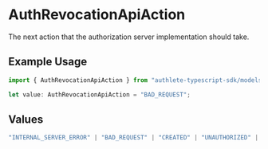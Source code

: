 # AuthRevocationApiAction

The next action that the authorization server implementation should take.

## Example Usage

```typescript
import { AuthRevocationApiAction } from "authlete-typescript-sdk/models/operations";

let value: AuthRevocationApiAction = "BAD_REQUEST";
```

## Values

```typescript
"INTERNAL_SERVER_ERROR" | "BAD_REQUEST" | "CREATED" | "UNAUTHORIZED" | "FORBIDDEN" | "JSON" | "JWT" | "OK"
```